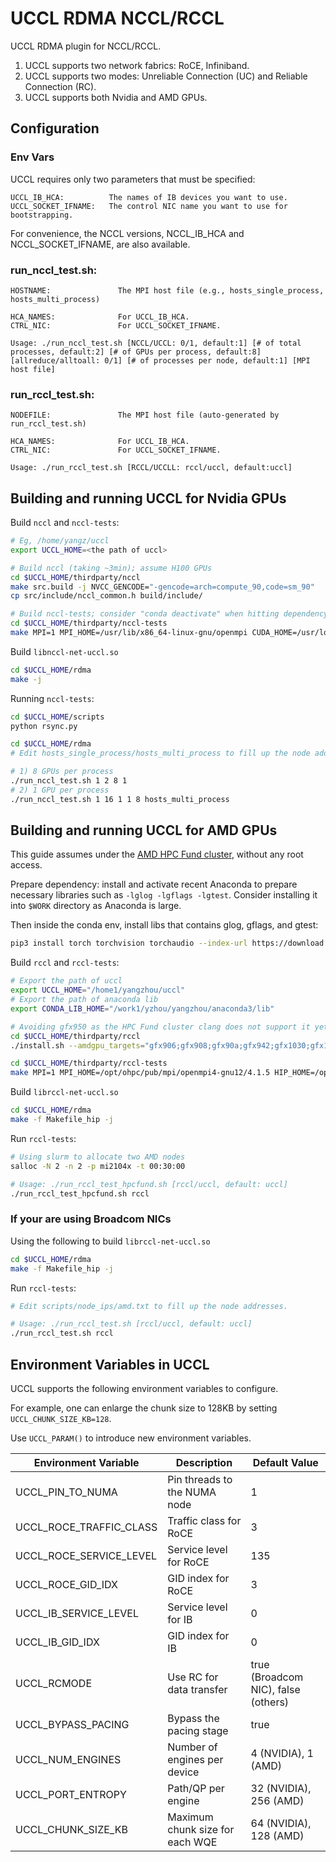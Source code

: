 # UCCL RDMA NCCL/RCCL

UCCL RDMA plugin for NCCL/RCCL.

1. UCCL supports two network fabrics: RoCE, Infiniband.
2. UCCL supports two modes: Unreliable Connection (UC) and Reliable Connection (RC).
3. UCCL supports both Nvidia and AMD GPUs.

## Configuration
### Env Vars
UCCL requires only two parameters that must be specified:
```
UCCL_IB_HCA:          The names of IB devices you want to use.
UCCL_SOCKET_IFNAME:   The control NIC name you want to use for bootstrapping.
```

For convenience, the NCCL versions, NCCL_IB_HCA and NCCL_SOCKET_IFNAME, are also available.

### run_nccl_test.sh:
```
HOSTNAME:               The MPI host file (e.g., hosts_single_process, hosts_multi_process)

HCA_NAMES:              For UCCL_IB_HCA.
CTRL_NIC:               For UCCL_SOCKET_IFNAME.

Usage: ./run_nccl_test.sh [NCCL/UCCL: 0/1, default:1] [# of total processes, default:2] [# of GPUs per process, default:8] [allreduce/alltoall: 0/1] [# of processes per node, default:1] [MPI host file]
```

### run_rccl_test.sh: 
```
NODEFILE:               The MPI host file (auto-generated by run_rccl_test.sh)

HCA_NAMES:              For UCCL_IB_HCA.
CTRL_NIC:               For UCCL_SOCKET_IFNAME.

Usage: ./run_rccl_test.sh [RCCL/UCCLL: rccl/uccl, default:uccl]
```

## Building and running UCCL for Nvidia GPUs

Build `nccl` and `nccl-tests`: 

```bash
# Eg, /home/yangz/uccl
export UCCL_HOME=<the path of uccl>

# Build nccl (taking ~3min); assume H100 GPUs
cd $UCCL_HOME/thirdparty/nccl
make src.build -j NVCC_GENCODE="-gencode=arch=compute_90,code=sm_90"
cp src/include/nccl_common.h build/include/

# Build nccl-tests; consider "conda deactivate" when hitting dependency errors
cd $UCCL_HOME/thirdparty/nccl-tests
make MPI=1 MPI_HOME=/usr/lib/x86_64-linux-gnu/openmpi CUDA_HOME=/usr/local/cuda NCCL_HOME=$UCCL_HOME/thirdparty/nccl/build -j
```

Build `libnccl-net-uccl.so`

```bash
cd $UCCL_HOME/rdma
make -j
```

Running `nccl-tests`:

```bash
cd $UCCL_HOME/scripts
python rsync.py

cd $UCCL_HOME/rdma
# Edit hosts_single_process/hosts_multi_process to fill up the node addresses. 

# 1) 8 GPUs per process
./run_nccl_test.sh 1 2 8 1
# 2) 1 GPU per process
./run_nccl_test.sh 1 16 1 1 8 hosts_multi_process
```


## Building and running UCCL for AMD GPUs

This guide assumes under the [AMD HPC Fund cluster](https://amdresearch.github.io/hpcfund/hardware.html), without any root access. 

Prepare dependency: install and activate recent Anaconda to prepare necessary libraries such as `-lglog -lgflags -lgtest`. Consider installing it into `$WORK` directory as Anaconda is large. 

Then inside the conda env, install libs that contains glog, gflags, and gtest: 
```bash
pip3 install torch torchvision torchaudio --index-url https://download.pytorch.org/whl/rocm6.3
```

Build `rccl` and `rccl-tests`: 

```bash
# Export the path of uccl
export UCCL_HOME="/home1/yangzhou/uccl"
# Export the path of anaconda lib
export CONDA_LIB_HOME="/work1/yzhou/yangzhou/anaconda3/lib"

# Avoiding gfx950 as the HPC Fund cluster clang does not support it yet. Note this takes ~20min. 
cd $UCCL_HOME/thirdparty/rccl
./install.sh --amdgpu_targets="gfx906;gfx908;gfx90a;gfx942;gfx1030;gfx1100;gfx1101;gfx1102;gfx1200;gfx1201" -j 16

cd $UCCL_HOME/thirdparty/rccl-tests
make MPI=1 MPI_HOME=/opt/ohpc/pub/mpi/openmpi4-gnu12/4.1.5 HIP_HOME=/opt/rocm-6.3.1 NCCL_HOME=/opt/rocm-6.3.1/include/rccl CUSTOM_RCCL_LIB=/opt/rocm-6.3.1/lib/librccl.so -j
```

Build `librccl-net-uccl.so`

```bash
cd $UCCL_HOME/rdma
make -f Makefile_hip -j
```

Run `rccl-tests`:

```bash
# Using slurm to allocate two AMD nodes
salloc -N 2 -n 2 -p mi2104x -t 00:30:00

# Usage: ./run_rccl_test_hpcfund.sh [rccl/uccl, default: uccl]
./run_rccl_test_hpcfund.sh rccl
```

### If your are using Broadcom NICs

Using the following to build `librccl-net-uccl.so`

```bash
cd $UCCL_HOME/rdma
make -f Makefile_hip -j
```

Run `rccl-tests`:

```bash
# Edit scripts/node_ips/amd.txt to fill up the node addresses. 

# Usage: ./run_rccl_test.sh [rccl/uccl, default: uccl]
./run_rccl_test.sh rccl
```

## Environment Variables in UCCL

UCCL supports the following environment variables to configure.

For example, one can enlarge the chunk size to 128KB by setting `UCCL_CHUNK_SIZE_KB=128`. 

Use `UCCL_PARAM()` to introduce new environment variables.

| Environment Variable | Description | Default Value |
|---------------------|-------------|---------------|
| UCCL_PIN_TO_NUMA |Pin threads to the NUMA node | 1 |
| UCCL_ROCE_TRAFFIC_CLASS | Traffic class for RoCE | 3 |
| UCCL_ROCE_SERVICE_LEVEL | Service level for RoCE | 135 |
| UCCL_ROCE_GID_IDX | GID index for RoCE | 3 |
| UCCL_IB_SERVICE_LEVEL | Service level for IB | 0 |
| UCCL_IB_GID_IDX | GID index for IB | 0 |
| UCCL_RCMODE | Use RC for data transfer | true (Broadcom NIC), false (others) |
| UCCL_BYPASS_PACING | Bypass the pacing stage | true |
| UCCL_NUM_ENGINES | Number of engines per device | 4 (NVIDIA), 1 (AMD) |
| UCCL_PORT_ENTROPY | Path/QP per engine | 32 (NVIDIA), 256 (AMD) |
| UCCL_CHUNK_SIZE_KB | Maximum chunk size for each WQE | 64 (NVIDIA), 128 (AMD) |
